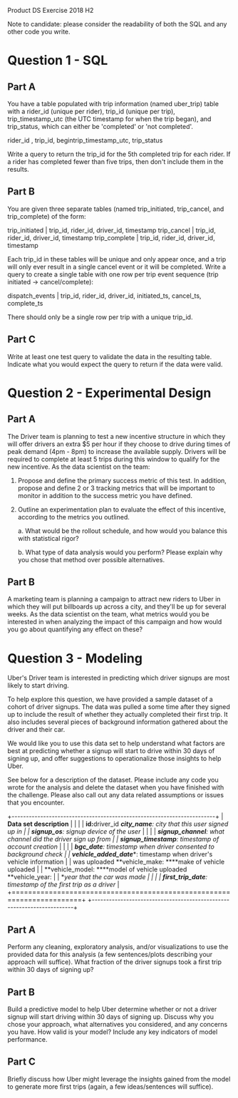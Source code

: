 Product DS Exercise 2018 H2

Note to candidate:​ please consider the readability of both the SQL and
any other code you write.

# Question 1 - SQL 

## Part A 

You have a table populated with trip information (named uber_trip) table
with a rider_id (unique per rider), trip_id (unique per trip),
trip_timestamp_utc (the UTC timestamp for when the trip began), and
trip_status, which can either be 'completed' or 'not completed'.

rider_id , trip_id, begintrip_timestamp_utc, trip_status

Write a query to return the trip_id for the 5th completed trip for each
rider. If a rider has completed fewer than five trips, then don't
include them in the results.

## Part B 

You are given three separate tables (named trip_initiated, trip_cancel,
and trip_complete) of the form:

trip_initiated \| trip_id, rider_id, driver_id, timestamp trip_cancel \|
trip_id, rider_id, driver_id, timestamp trip_complete \| trip_id,
rider_id, driver_id, timestamp

Each trip_id in these tables will be unique and only appear once, and a
trip will only ever result in a single cancel event or it will be
completed. Write a query to create a single table with one row per trip
event sequence (trip initiated → cancel/complete):

dispatch_events \| trip_id, rider_id, driver_id, initiated_ts,
cancel_ts, complete_ts

There should only be a single row per trip with a unique trip_id.

## Part C 

Write at least one test query to validate the data in the resulting
table. Indicate what you would expect the query to return if the data
were valid.

# Question 2 - Experimental Design 

## Part A 

The Driver team is planning to test a new incentive structure in which
they will offer drivers an extra \$5 per hour if they choose to drive
during times of peak demand (4pm - 8pm) to increase the available
supply. Drivers will be required to complete at least 5 trips during
this window to qualify for the new incentive. As the data scientist on
the team:

1)  Propose and define the primary success metric of this test. In
    addition, propose and define 2 or 3 tracking metrics that will be
    important to monitor in addition to the success metric you have
    defined.

2)  Outline an experimentation plan to evaluate the effect of this
    incentive, according to the metrics you outlined.

    a.  What would be the rollout schedule, and how would you balance
        this with statistical rigor?

    b.  What type of data analysis would you perform? Please explain why
        you chose that method over possible alternatives.

## Part B 

A marketing team is planning a campaign to attract new riders to Uber in
which they will put billboards up across a city, and they'll be up for
several weeks. As the data scientist on the team, what metrics would you
be interested in when analyzing the impact of this campaign and how
would you go about quantifying any effect on these?

# Question 3 - Modeling 

Uber's Driver team is interested in predicting which driver signups are
most likely to start driving.

To help explore this question, we have provided a sample dataset of a
cohort of driver signups. The data was pulled a some time after they
signed up to include the result of whether they actually completed their
first trip. It also includes several pieces of background information
gathered about the driver and their car.

We would like you to use this data set to help understand what factors
are best at predicting whether a signup will start to drive within 30
days of signing up, and offer suggestions to operationalize those
insights to help Uber.

See below for a description of the dataset. Please include any code you
wrote for the analysis and delete the dataset when you have finished
with the challenge. Please also call out any data related assumptions or
issues that you encounter.

+-----------------------------------------------------------------------+
| **Data set description**                                              |
|                                                                       |
| **id:** ​driver_id ***city_name***​*: city that this user signed up in  |
| **signup_os***​*: signup device of the user*                           |
|                                                                       |
| ***signup_channel***​*: what channel did the driver sign up from       |
| **signup_timestamp***​*: timestamp of account creation*                |
|                                                                       |
| ***bgc_date***​*: timestamp when driver consented to background check  |
| **vehicle_added_date***​*: timestamp when driver's vehicle information |
| was uploaded **vehicle_make: ***​*make of vehicle uploaded             |
| **vehicle_model: ***​*model of vehicle uploaded **vehicle_year:        |
| ***​*year that the car was made*                                       |
|                                                                       |
| ***first_trip_date***​*: timestamp of the first trip as a driver*      |
+=======================================================================+
+-----------------------------------------------------------------------+

## Part A 

Perform any cleaning, exploratory analysis, and/or visualizations to use
the provided data for this analysis (a few sentences/plots describing
your approach will suffice). What fraction of the driver signups took a
first trip within 30 days of signing up?

## Part B 

Build a predictive model to help Uber determine whether or not a driver
signup will start driving within 30 days of signing up. Discuss why you
chose your approach, what alternatives you considered, and any concerns
you have. How valid is your model? Include any key indicators of model
performance.

## Part C 

Briefly discuss how Uber might leverage the insights gained from the
model to generate more first trips (again, a few ideas/sentences will
suffice).
